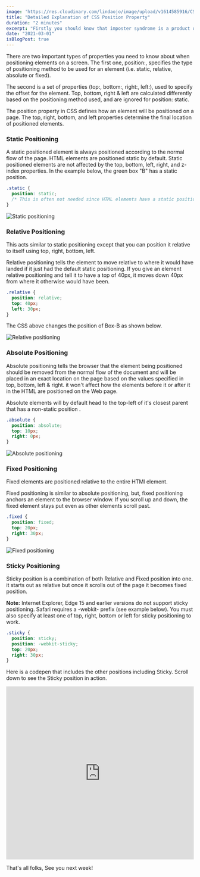 ```yaml
---
image: 'https://res.cloudinary.com/lindaojo/image/upload/v1614585916/CSS_position_property_s83pcy.png'
title: "Detailed Explanation of CSS Position Property"
duration: "2 minutes"
excerpt: "Firstly you should know that imposter syndrome is a product of your mind. Being more successful will not make it go away. "
date: "2021-03-01"
isBlogPost: true
---
```


There are two important types of properties you need to know about when positioning elements on a screen. The first one, position:, specifies the type of positioning method to be used for an element (i.e. static, relative, absolute or fixed). 

The second is a set of properties (top:, bottom:, right:, left:), used to specify the offset for the element. Top, bottom, right & left are calculated differently based on the positioning method used, and are ignored for position: static.

The position property in CSS defines how an element will be positioned on a page. The top, right, bottom, and left properties determine the final location of positioned elements.

<h3>Static Positioning</h3>

A static positioned element is always positioned according to the normal flow of the page. HTML elements are positioned static by default. Static positioned elements are not affected by the top, bottom, left, right, and z-index properties. In the example below, the green box "B" has a static position.

```css
.static {
  position: static;
  /* This is often not needed since HTML elements have a static position by default */
}
``` 

<div class="centered-image lg:w-1/3 md:w-2/3 sm:w-56">

![Static positioning](https://res.cloudinary.com/lindaojo/image/upload/v1614593087/Static_dja3yr.png)

</div>

<h3>Relative Positioning</h3>

This acts similar to static positioning except that you can position it relative to itself using top, right, bottom, left.

Relative positioning tells the element to move relative to where it would have landed if it just had the default static positioning. If you give an element relative positioning and tell it to have a top of 40px, it moves down 40px from where it otherwise would have been.

```css
.relative {
  position: relative;
  top: 40px;
  left: 30px;
}
``` 
The CSS above changes the position of Box-B as shown below.

<div class="centered-image lg:w-1/3 md:w-2/3 sm:w-56">

![Relative positioning](https://res.cloudinary.com/lindaojo/image/upload/v1614593099/Relative_pr9pui.png)

</div>

<h3>Absolute Positioning</h3>

Absolute positioning tells the browser that the element being positioned should be removed from the normal flow of the document and will be placed in an exact location on the page based on the values specified in top, bottom, left & right. it won't affect how the elements before it or after it in the HTML are positioned on the Web page.

Absolute elements will by default head to the top-left of it's closest parent that has a non-static position .

```css
.absolute {
  position: absolute;
  top: 10px;
  right: 0px;
}
``` 

<div class="centered-image lg:w-1/3 md:w-2/3 sm:w-56">

![Absolute positioning](https://res.cloudinary.com/lindaojo/image/upload/v1614593107/Absolute_w2v3cc.png)

</div>

<h3>Fixed Positioning</h3>

Fixed elements are positioned relative to the entire HTMl element.

Fixed positioning is similar to absolute positioning, but, fixed positioning anchors an element to the browser window. If you scroll up and down, the fixed element stays put even as other elements scroll past.

```css
.fixed {
  position: fixed;
  top: 20px;
  right: 30px;
}
``` 

<div class="centered-image lg:w-1/3 md:w-2/3 sm:w-56">

![Fixed positioning](https://res.cloudinary.com/lindaojo/image/upload/v1614593119/Fixed_sslddt.png)

</div>

<h3>Sticky Positioning</h3>

Sticky position is a combination of both Relative and Fixed position into one. it starts out as relative but once it scrolls out of the page it becomes fixed position.

<strong>Note:</strong> Internet Explorer, Edge 15 and earlier versions do not support sticky positioning. Safari requires a -webkit- prefix (see example below). You must also specify at least one of top, right, bottom or left for sticky positioning to work.

```css
.sticky {
  position: sticky;
  position: -webkit-sticky;
  top: 20px;
  right: 30px;
}
```
Here is a codepen that includes the other positions including Sticky. Scroll down to see the Sticky position in action.

<iframe height="465" style="width: 100%;" scrolling="no" title="CSS Positioning property" src="https://codepen.io/LindaOjo/embed/gOLeqaY?height=265&theme-id=dark&default-tab=html,result" frameborder="no" loading="lazy" allowtransparency="true" allowfullscreen="true">
  See the Pen <a href='https://codepen.io/LindaOjo/pen/gOLeqaY'>CSS Positioning property</a> by Linda
  (<a href='https://codepen.io/LindaOjo'>@LindaOjo</a>) on <a href='https://codepen.io'>CodePen</a>.
</iframe>

That's all folks, See you next week!